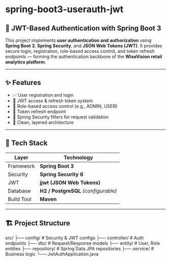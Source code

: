 # spring-boot3-userauth-jwt

## 🔐 JWT-Based Authentication with Spring Boot 3

This project implements **user authentication and authorization** using **Spring Boot 3**, **Spring Security**, and **JSON Web Tokens (JWT)**. It provides secure login, registration, role-based access control, and token refresh endpoints — forming the authentication backbone of the **WiseVision retail analytics platform**.

---

## ✨ Features

- ✅ User registration and login
- 🔐 JWT access & refresh token system
- 👥 Role-based access control (e.g., ADMIN, USER)
- 🔄 Token refresh endpoint
- 📄 Spring Security filters for request validation
- 📁 Clean, layered architecture

---

## 🧱 Tech Stack

| Layer       | Technology              |
|-------------|--------------------------|
| Framework   | **Spring Boot 3**        |
| Security    | **Spring Security 6**    |
| JWT         | **jjwt (JSON Web Tokens)** |
| Database    | **H2 / PostgreSQL** *(configurable)* |
| Build Tool  | **Maven**                |

---

## 🏗️ Project Structure
src/
├── config/ # Security & JWT configs
├── controller/ # Auth endpoints
├── dto/ # Request/Response models
├── entity/ # User, Role entities
├── repository/ # Spring Data JPA repositories
├── service/ # Business logic
└── JwtAuthApplication.java

